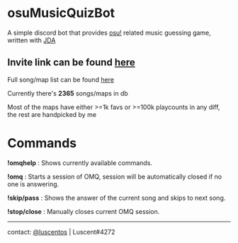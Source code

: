 # osuMusicQuizBot
A simple discord bot that provides [osu!](https://osu.ppy.sh/home) related music guessing game, written with [JDA](https://github.com/DV8FromTheWorld/JDA)

## Invite link can be found [here][inviteLink]

[inviteLink]: https://discord.com/oauth2/authorize?client_id=1001554643874222230&permissions=517547085632&scope=bot
Full song/map list can be found [here](https://paste.ee/p/rwGAT)

Currently there's **2365** songs/maps in db

Most of the maps have either >=1k favs or >=100k playcounts in any diff, the rest are handpicked by me



# Commands
**!omqhelp** : Shows currently available commands.

**!omq** : Starts a session of OMQ, session will be automatically closed if no one is answering.

**!skip/pass** : Shows the answer of the current song and skips to next song.

**!stop/close** : Manually closes current OMQ session.



- - -

contact: [@luscentos](https://twitter.com/luscentos) | Luscent#4272
